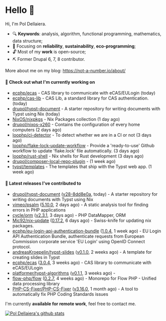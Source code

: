 # Hello 👋

Hi, I'm Pol Dellaiera.

- 🔍 **Keywords**: analysis, algorithm, functional programming, mathematics, data structure;
- 🎯 Focusing on **reliability**, **sustainability**, **eco-programming**;
- 🔓 Most of my **work** is open-source;
- ⛏️ Former Drupal 6, 7, 8 contributor.

More about me on my blog: https://not-a-number.io/about/

#### 👷 Check out what I'm currently working on

- [ecphp/ecas](https://github.com/ecphp/ecas) - CAS library to communicate with eCAS/EULogin (today)
- [ecphp/cas-lib](https://github.com/ecphp/cas-lib) - CAS Lib, a standard library for CAS authentication. (today)
- [drupol/typst-document](https://github.com/drupol/typst-document) - A starter repository for writing documents with Typst using Nix (today)
- [NixOS/nixpkgs](https://github.com/NixOS/nixpkgs) - Nix Packages collection (1 day ago)
- [drupol/nixos-x260](https://github.com/drupol/nixos-x260) - Contains the configuration of every home computers (2 days ago)
- [loophp/ci-detector](https://github.com/loophp/ci-detector) - To detect whether we are in a CI or not (3 days ago)
- [loophp/flake-lock-update-workflow](https://github.com/loophp/flake-lock-update-workflow) - Provide a &#39;ready-to-use&#39; Github workflow to update &#39;flake.lock&#39; file automatically. (3 days ago)
- [loophp/rust-shell](https://github.com/loophp/rust-shell) - Nix shells for Rust development (3 days ago)
- [drupol/composer-local-repo-plugin](https://github.com/drupol/composer-local-repo-plugin) -  (1 week ago)
- [typst/templates](https://github.com/typst/templates) - The templates that ship with the Typst web app. (1 week ago)

#### 🔭 Latest releases I've contributed to

- [drupol/typst-document](https://github.com/drupol/typst-document) ([v28-8dd8e0a](https://github.com/drupol/typst-document/releases/tag/v28-8dd8e0a), today) - A starter repository for writing documents with Typst using Nix
- [vimeo/psalm](https://github.com/vimeo/psalm) ([5.10.0](https://github.com/vimeo/psalm/releases/tag/5.10.0), 2 days ago) - A static analysis tool for finding errors in PHP applications
- [cycle/orm](https://github.com/cycle/orm) ([v2.3.1](https://github.com/cycle/orm/releases/tag/v2.3.1), 3 days ago) - PHP DataMapper, ORM
- [Mic92/nix-update](https://github.com/Mic92/nix-update) ([0.17.2](https://github.com/Mic92/nix-update/releases/tag/0.17.2), 6 days ago) - Swiss-knife for updating nix packages.
- [ecphp/eu-login-api-authentication-bundle](https://github.com/ecphp/eu-login-api-authentication-bundle) ([1.0.4](https://github.com/ecphp/eu-login-api-authentication-bundle/releases/tag/1.0.4), 1 week ago) - EU Login API Authentication Bundle, authenticate requests from European Commission corporate service &#39;EU Login&#39; using OpenID Connect protocol.
- [andreasKroepelin/typst-slides](https://github.com/andreasKroepelin/typst-slides) ([v0.1.0](https://github.com/andreasKroepelin/typst-slides/releases/tag/v0.1.0), 2 weeks ago) - A template for creating slides in Typst
- [ecphp/ecas](https://github.com/ecphp/ecas) ([3.0.4](https://github.com/ecphp/ecas/releases/tag/3.0.4), 3 weeks ago) - CAS library to communicate with eCAS/EULogin
- [platformer/typst-algorithms](https://github.com/platformer/typst-algorithms) ([v0.1.1](https://github.com/platformer/typst-algorithms/releases/tag/v0.1.1), 3 weeks ago) - 
- [flow-php/flow](https://github.com/flow-php/flow) ([0.2.7](https://github.com/flow-php/flow/releases/tag/0.2.7), 4 weeks ago) - Monorepo for Flow PHP - Unified data processing library
- [PHP-CS-Fixer/PHP-CS-Fixer](https://github.com/PHP-CS-Fixer/PHP-CS-Fixer) ([v3.16.0](https://github.com/PHP-CS-Fixer/PHP-CS-Fixer/releases/tag/v3.16.0), 1 month ago) - A tool to automatically fix PHP Coding Standards issues

I'm currently **available for remote work**, feel free to contact me.

[![Pol Dellaiera's github stats](https://github-readme-stats.vercel.app/api?username=drupol&count_private=true&show_icons=true)](https://github.com/drupol)
